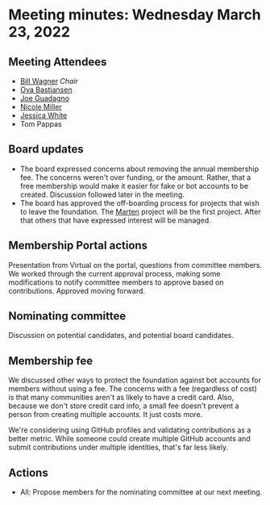 # Meeting minutes: Wednesday March 23, 2022

## Meeting Attendees

- [Bill Wagner](https://github.com/BillWagner)  _Chair_
- [Ova Bastiansen](https://github.com/ovebastiansen)
- [Joe Guadagno](https://github.com/jguadagno)
- [Nicole Miller](https://github.com/nocolebuhakmeh)
- [Jessica White](https://github.com/wordshaker)
- Tom Pappas

## Board updates

- The board expressed concerns about removing the annual membership fee. The concerns weren't over funding, or the amount. Rather, that a free membership would make it easier for fake or bot accounts to be created. Discussion followed later in the meeting.
- The board has approved the off-boarding process for projects that wish to leave the foundation. The [Marten](https://martendb.io/) project will be the first project. After that others that have expressed interest will be managed.

## Membership Portal actions

Presentation from Virtual on the portal, questions from committee members. We worked through the current approval process, making some modifications to notify committee members to approve based on contributions. Approved moving forward.

## Nominating committee

Discussion on potential candidates, and potential board candidates.

## Membership fee

We discussed other ways to protect the foundation against bot accounts for members without using a fee. The concerns with a fee (regardless of cost) is that many communities aren't as likely to have a credit card. Also, because we don't store credit card info, a small fee doesn't prevent a person from creating multiple accounts. It just costs more.

We're considering using GitHub profiles and validating contributions as a better metric. While someone could create multiple GitHub accounts and submit contributions under multiple identities, that's far less likely. 

## Actions

- All: Propose members for the nominating committee at our next meeting.
